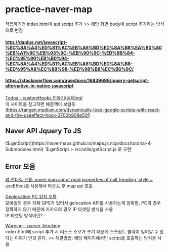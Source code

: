 # practice-naver-map
작업하기전 index.html에 api script 추가 >> 해당 화면 body에 script 추가하는 방식으로 변경
#### http://daplus.net/javascript-%EC%8A%A4%ED%81%AC%EB%A6%BD%ED%8A%B8%EA%B0%80%EB%A1%9C%EB%93%9C-%EB%90%9C-%ED%9B%84-%EC%9E%90%EB%B0%94-%EC%8A%A4%ED%81%AC%EB%A6%BD%ED%8A%B8-%ED%95%A8%EC%88%98-%ED%98%B8%EC%B6%9C/
#### https://stackoverflow.com/questions/16839698/jquery-getscript-alternative-in-native-javascript

[Todos - customHooks 만들기(실패ing)](https://stackoverflow.com/questions/34424845/adding-script-tag-to-react-jsx)   
이 사이트를 참고하면 해결책이 보일듯 (https://rangen.medium.com/dynamically-load-google-scripts-with-react-and-the-useeffect-hook-3700b908e50f)

## Naver API Jquery To JS
[$.getScript](https://navermaps.github.io/maps.js.ncp/docs/tutorial-4-Submodules.html)   
`$.getScript > src/utils/getScript.js 로 구현`

## Error 모음
[맵 랜더링 오류: naver map annot read properties of null (reading 'style ~](https://ideveloper2.tistory.com/90)   
useEffect를 사용해서 마운트 후 map api 호출

[Geolocation PC 위치 오류](https://devtalk.kakao.com/t/topic/71972?source_topic_id=101154)   
모바일의 경우 자체 GPS가 있어서 gelocation API를 사용하는게 정확함, PC의 경우 정확하지 않기 때문에 카카오의 경우 IP 타겟팅 방식을 사용   
IP 타겟팅 방식이란? - 

[Warning - parser-blocking](https://studyingpingu.tistory.com/46)   
index.html에 script 추가 시 리소스 소모가 크기 때문에 스크립트 블락이 일어날 수 있다는 이야기 인것 같다. => 해결방법: 해당 페이지에서만 script를 호출하는 방식을 사용